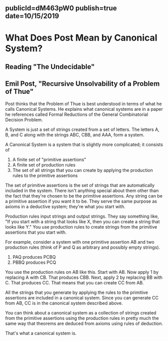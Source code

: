 publicId=dM463pW0
publish=true
date=10/15/2019
---
# What Does Post Mean by Canonical System?
## Reading "The Undecidable"
## Emil Post, "Recursive Unsolvability of a Problem of Thue"

Post thinks that the Problem of Thue is best understood in terms of what he calls Canonical Systems. He explains what canonical systems are in a paper he references called Formal Reductions of the General Combinatorial Decision Problem.

A System is just a set of strings created from a set of letters. The letters A, B, and C along with the strings ABC, CBB, and AAA, form a system.

A Canonical System is a system that is slightly more complicated; it consists of
1) A finite set of "primitive assertions"
2) A finite set of production rules
3) The set of all strings that you can create by applying the production rules to the primitive assertions

The set of primitive assertions is the set of strings that are automatically included in the system. There isn't anything special about them other than the fact that they're chosen to be the primitive assertions. Any string can be a primitive assertion if you want it to be. They serve the same purpose as axioms in a deductive system; they're what you start with.

Production rules input strings and output strings. They say something like, "If you start with a string that looks like X, then you can create a string that looks like Y." You use production rules to create strings from the primitive assertions that you start with.

For example, consider a system with one primitive assertion AB and two production rules (think of P and Q as arbitrary and possibly empty strings).

1) PAQ produces PCBQ
2) PBBQ produces PCQ

You use the production rules on AB like this. Start with AB. Now apply 1 by replacing A with CB. That produces CBB. Next, apply 2 by replacing BB with C. That produces CC. That means that you can create CC from AB.

All the strings that you generate by applying the rules to the primitive assertions are included in a canonical system. Since you can generate CC from AB, CC is in the canonical system described above.

You can think about a canonical system as a collection of strings created from the primitive assertions using the production rules in pretty much the same way that theorems are deduced from axioms using rules of deduction.

That's what a canonical system is.
